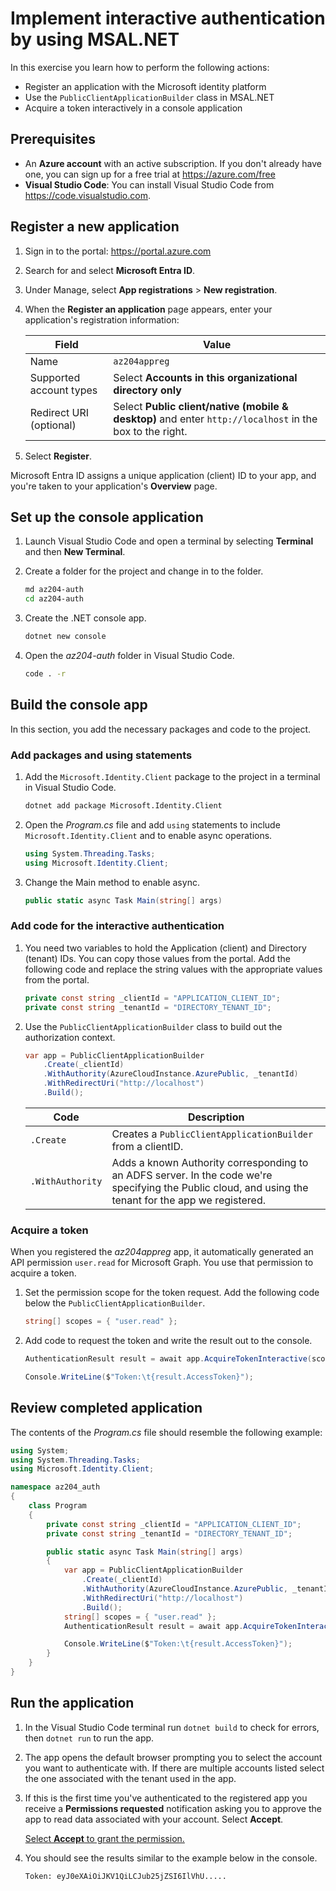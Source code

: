 # Implement interactive authentication by using MSAL.NET

In this exercise you learn how to perform the following actions:

- Register an application with the Microsoft identity platform
- Use the `PublicClientApplicationBuilder` class in MSAL.NET
- Acquire a token interactively in a console application

## Prerequisites

- An **Azure account** with an active subscription. If you don't already have one, you can sign up for a free trial at <https://azure.com/free>
- **Visual Studio Code**: You can install Visual Studio Code from <https://code.visualstudio.com>.

## Register a new application

1. Sign in to the portal: <https://portal.azure.com>
1. Search for and select **Microsoft Entra ID**.
1. Under Manage, select **App registrations** > **New registration**.
1. When the **Register an application** page appears, enter your application's registration information:

   | Field                   | Value                                                                                                    |
   | ----------------------- | -------------------------------------------------------------------------------------------------------- |
   | Name                    | `az204appreg`                                                                                            |
   | Supported account types | Select **Accounts in this organizational directory only**                                                |
   | Redirect URI (optional) | Select **Public client/native (mobile & desktop)** and enter `http://localhost` in the box to the right. |

1. Select **Register**.

Microsoft Entra ID assigns a unique application (client) ID to your app, and you're taken to your application's **Overview** page.

## Set up the console application

1. Launch Visual Studio Code and open a terminal by selecting **Terminal** and then **New Terminal**.
1. Create a folder for the project and change in to the folder.

   ```sh
   md az204-auth
   cd az204-auth
   ```

1. Create the .NET console app.

   ```sh
   dotnet new console
   ```

1. Open the _az204-auth_ folder in Visual Studio Code.

   ```sh
   code . -r
   ```

## Build the console app

In this section, you add the necessary packages and code to the project.

### Add packages and using statements

1. Add the `Microsoft.Identity.Client` package to the project in a terminal in Visual Studio Code.

   ```sh
   dotnet add package Microsoft.Identity.Client
   ```

1. Open the _Program.cs_ file and add `using` statements to include `Microsoft.Identity.Client` and to enable async operations.

   ```csharp
   using System.Threading.Tasks;
   using Microsoft.Identity.Client;
   ```

1. Change the Main method to enable async.

   ```csharp
   public static async Task Main(string[] args)
   ```

### Add code for the interactive authentication

1. You need two variables to hold the Application (client) and Directory (tenant) IDs. You can copy those values from the portal. Add the following code and replace the string values with the appropriate values from the portal.

   ```csharp
   private const string _clientId = "APPLICATION_CLIENT_ID";
   private const string _tenantId = "DIRECTORY_TENANT_ID";
   ```

1. Use the `PublicClientApplicationBuilder` class to build out the authorization context.

   ```csharp
   var app = PublicClientApplicationBuilder
       .Create(_clientId)
       .WithAuthority(AzureCloudInstance.AzurePublic, _tenantId)
       .WithRedirectUri("http://localhost")
       .Build();
   ```

   | Code             | Description                                                                                                                                            |
   | ---------------- | ------------------------------------------------------------------------------------------------------------------------------------------------------ |
   | `.Create`        | Creates a `PublicClientApplicationBuilder` from a clientID.                                                                                            |
   | `.WithAuthority` | Adds a known Authority corresponding to an ADFS server. In the code we're specifying the Public cloud, and using the tenant for the app we registered. |

### Acquire a token

When you registered the _az204appreg_ app, it automatically generated an API permission `user.read` for Microsoft Graph. You use that permission to acquire a token.

1. Set the permission scope for the token request. Add the following code below the `PublicClientApplicationBuilder`.

   ```csharp
   string[] scopes = { "user.read" };
   ```

1. Add code to request the token and write the result out to the console.

   ```csharp
   AuthenticationResult result = await app.AcquireTokenInteractive(scopes).ExecuteAsync();

   Console.WriteLine($"Token:\t{result.AccessToken}");
   ```

## Review completed application

The contents of the _Program.cs_ file should resemble the following example:

```csharp
using System;
using System.Threading.Tasks;
using Microsoft.Identity.Client;

namespace az204_auth
{
    class Program
    {
        private const string _clientId = "APPLICATION_CLIENT_ID";
        private const string _tenantId = "DIRECTORY_TENANT_ID";

        public static async Task Main(string[] args)
        {
            var app = PublicClientApplicationBuilder
                .Create(_clientId)
                .WithAuthority(AzureCloudInstance.AzurePublic, _tenantId)
                .WithRedirectUri("http://localhost")
                .Build();
            string[] scopes = { "user.read" };
            AuthenticationResult result = await app.AcquireTokenInteractive(scopes).ExecuteAsync();

            Console.WriteLine($"Token:\t{result.AccessToken}");
        }
    }
}
```

## Run the application

1. In the Visual Studio Code terminal run `dotnet build` to check for errors, then `dotnet run` to run the app.

1. The app opens the default browser prompting you to select the account you want to authenticate with. If there are multiple accounts listed select the one associated with the tenant used in the app.

1. If this is the first time you've authenticated to the registered app you receive a **Permissions requested** notification asking you to approve the app to read data associated with your account. Select **Accept**.

   [Select **Accept** to grant the permission.](https://learn.microsoft.com/en-us/training/wwl-azure/implement-authentication-by-using-microsoft-authentication-library/media/permission-consent.png)

1. You should see the results similar to the example below in the console.

   ```txt
   Token: eyJ0eXAiOiJKV1QiLCJub25jZSI6IlVhU.....
   ```
